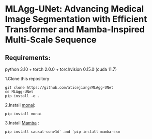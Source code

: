 # MLAgg-UNet: Advancing Medical Image Segmentation with Efficient Transformer and Mamba-Inspired Multi-Scale Sequence


## Requirements: 

python 3.10 + torch 2.0.0 + torchvision 0.15.0 (cuda 11.7)

1.Clone this repository
```
git clone https://github.com/aticejiang/MLAgg-UNet
cd MLAgg-UNet
pip install -e .
```

2.Install [monai](https://github.com/Project-MONAI/MONAI): 
```
pip install monai
``` 

3.Install [Mamba](https://github.com/state-spaces/mamba) : 
```
pip install causal-conv1d` and `pip install mamba-ssm
```
